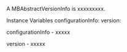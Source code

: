 A MBAbstractVersionInfo is xxxxxxxxx.Instance Variables	configurationInfo:		<Object>	version:		<Object>configurationInfo	- xxxxxversion	- xxxxx